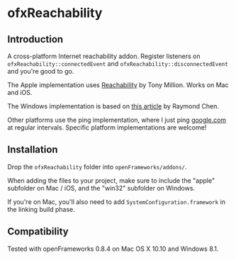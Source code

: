 ofxReachability
=====================================

Introduction
------------
A cross-platform Internet reachability addon. Register listeners on `ofxReachability::connectedEvent` and `ofxReachability::disconnectedEvent` and you're good to go.

The Apple implementation uses [Reachability](https://github.com/tonymillion/Reachability) by Tony Million. Works on Mac and iOS.

The Windows implementation is based on [this article](http://blogs.msdn.com/b/oldnewthing/archive/2010/04/19/9998139.aspx) by Raymond Chen.

Other platforms use the ping implementation, where I just ping [google.com](http://google.com) at regular intervals. Specific platform implementations are welcome!

Installation
------------
Drop the `ofxReachability` folder into `openFrameworks/addons/`.

When adding the files to your project, make sure to include the "apple" subfolder on Mac / iOS, and the "win32" subfolder on Windows.

If you're on Mac, you'll also need to add `SystemConfiguration.framework` in the linking build phase.

Compatibility
------------
Tested with openFrameworks 0.8.4 on Mac OS X 10.10 and Windows 8.1.
